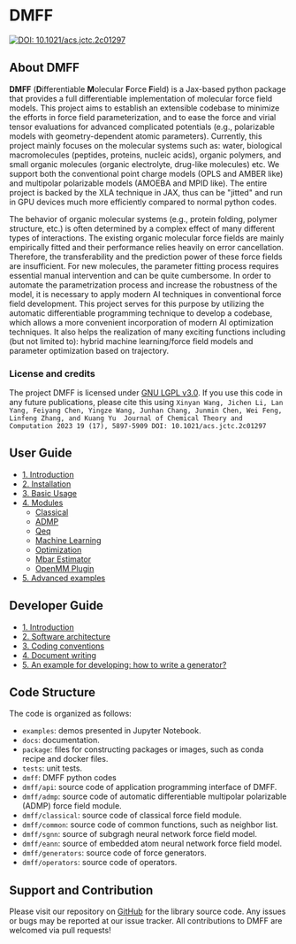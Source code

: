 # DMFF

[![DOI: 10.1021/acs.jctc.2c01297](https://img.shields.io/badge/DOI-10.1021%2Facs.jctc.2c01297-blue)](https://pubs.acs.org/doi/10.1021/acs.jctc.2c01297)
 
## About DMFF

**DMFF** (**D**ifferentiable **M**olecular **F**orce **F**ield) is a Jax-based python package that provides a full differentiable implementation of molecular force field models. This project aims to establish an extensible codebase to minimize the efforts in force field parameterization, and to ease the force and virial tensor evaluations for advanced complicated potentials (e.g., polarizable models with geometry-dependent atomic parameters). Currently, this project mainly focuses on the molecular systems such as: water, biological macromolecules (peptides, proteins, nucleic acids), organic polymers, and small organic molecules (organic electrolyte, drug-like molecules) etc. We support both the conventional point charge models (OPLS and AMBER like) and multipolar polarizable models (AMOEBA and MPID like). The entire project is backed by the XLA technique in JAX, thus can be "jitted" and run in GPU devices much more efficiently compared to normal python codes.

The behavior of organic molecular systems (e.g., protein folding, polymer structure, etc.) is often determined by a complex effect of many different types of interactions. The existing organic molecular force fields are mainly empirically fitted and their performance relies heavily on error cancellation. Therefore, the transferability and the prediction power of these force fields are insufficient. For new molecules, the parameter fitting process requires essential manual intervention and can be quite cumbersome. In order to automate the parametrization process and increase the robustness of the model, it is necessary to apply modern AI techniques in conventional force field development. This project serves for this purpose by utilizing the automatic differentiable programming technique to develop a codebase, which allows a more convenient incorporation of modern AI optimization techniques. It also helps the realization of many exciting functions including (but not limited to): hybrid machine learning/force field models and parameter optimization based on trajectory.

### License and credits

The project DMFF is licensed under [GNU LGPL v3.0](LICENSE). If you use this code in any future publications, please cite this using `Xinyan Wang, Jichen Li, Lan Yang, Feiyang Chen, Yingze Wang, Junhan Chang, Junmin Chen, Wei Feng, Linfeng Zhang, and Kuang Yu 
Journal of Chemical Theory and Computation 2023 19 (17), 5897-5909
DOI: 10.1021/acs.jctc.2c01297`

## User Guide

+ [1. Introduction](/1.introduction.md)
+ [2. Installation](/2.installation.md)
+ [3. Basic Usage](/3.usage.md)
+ [4. Modules](/4.modules.md)
  + [Classical](docs/user_guide/4.1classical.md)
  + [ADMP](docs/user_guide/4.2ADMPPmeForce.md)
  + [Qeq](docs/user_guide/4.3ADMPQeqForce.md)
  + [Machine Learning](docs/user_guide/4.4MLForce.md)
  + [Optimization](docs/user_guide/4.5Optimization.md)
  + [Mbar Estimator](docs/user_guide/4.6MBAR.md)
  + [OpenMM Plugin](docs/user_guide/4.7OpenMMplugin.md)
+ [5. Advanced examples](docs/user_guide/DMFF_example.ipynb)

## Developer Guide
+ [1. Introduction](docs/dev_guide/introduction.md)
+ [2. Software architecture](docs/dev_guide/arch.md)
+ [3. Coding conventions](docs/dev_guide/convention.md)
+ [4. Document writing](docs/dev_guide/write_docs.md)
+ [5. An example for developing: how to write a generator?](docs/dev_guide/generator.ipynb)

## Code Structure

The code is organized as follows:

+ `examples`: demos presented in Jupyter Notebook.
+ `docs`: documentation.
+ `package`: files for constructing packages or images, such as conda recipe and docker files.
+ `tests`: unit tests.
+ `dmff`: DMFF python codes
+ `dmff/api`: source code of application programming interface of DMFF.
+ `dmff/admp`: source code of automatic differentiable multipolar polarizable (ADMP) force field module.
+ `dmff/classical`: source code of classical force field module.
+ `dmff/common`: source code of common functions, such as neighbor list.
+ `dmff/sgnn`: source of subgragh neural network force field model.
+ `dmff/eann`: source of embedded atom neural network force field model.
+ `dmff/generators`: source code of force generators.
+ `dmff/operators`: source code of operators.


## Support and Contribution

Please visit our repository on [GitHub](https://github.com/deepmodeling/DMFF) for the library source code. Any issues or bugs may be reported at our issue tracker. All contributions to DMFF are welcomed via pull requests!
